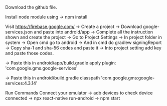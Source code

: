 Download the github file.

Install node module using 
-> npm install

Visit https://firebase.google.com/
-> Create a project 
-> Download google-services.json and paste into android/app
-> Complete all the instruction shown and create the project 
-> Go to Project Settings
-> In project folder in system 
-> Open cmd go to android 
-> And in cmd do gradlew signingReport 
-> Copy sha-1 and sha-56 codes and paste it 
-> Into project setting add key and paste those codes.

-> Paste this in android/app/build.gradle
   apply plugin: 'com.google.gms.google-services'

-> Paste this in android/build.gradle
  classpath 'com.google.gms:google-services:4.3.14'

Run Commands
Connect your emulator 
-> adb devices to check device connected
-> npx react-native run-android
-> npm start 
